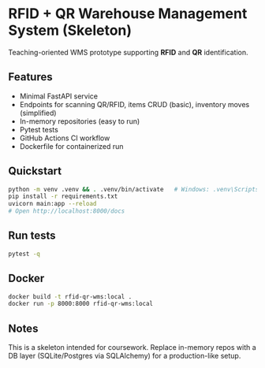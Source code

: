 # RFID + QR Warehouse Management System (Skeleton)

Teaching-oriented WMS prototype supporting **RFID** and **QR** identification.

## Features
- Minimal FastAPI service
- Endpoints for scanning QR/RFID, items CRUD (basic), inventory moves (simplified)
- In-memory repositories (easy to run)
- Pytest tests
- GitHub Actions CI workflow
- Dockerfile for containerized run

## Quickstart
```bash
python -m venv .venv && . .venv/bin/activate   # Windows: .venv\Scripts\activate
pip install -r requirements.txt
uvicorn main:app --reload
# Open http://localhost:8000/docs
```

## Run tests
```bash
pytest -q
```

## Docker
```bash
docker build -t rfid-qr-wms:local .
docker run -p 8000:8000 rfid-qr-wms:local
```

## Notes
This is a skeleton intended for coursework. Replace in-memory repos with a DB layer (SQLite/Postgres via SQLAlchemy) for a production-like setup.
